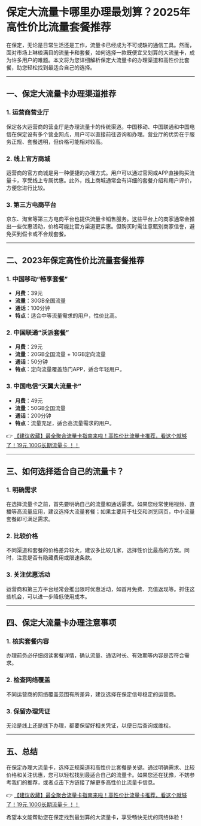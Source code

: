 # 保定大流量卡哪里办理最划算？2025年高性价比流量套餐推荐

在保定，无论是日常生活还是工作，流量卡已经成为不可或缺的通信工具。然而，面对市场上琳琅满目的流量卡和套餐，如何选择一款既便宜又划算的大流量卡，成为许多用户的难题。本文将为您详细解析保定大流量卡的办理渠道和高性价比套餐，助您轻松找到最适合自己的选择。

---

## 一、保定大流量卡办理渠道推荐

### 1. 运营商营业厅
保定各大运营商的营业厅是办理流量卡的传统渠道。中国移动、中国联通和中国电信在保定设有多个营业网点，用户可以直接前往咨询和办理。营业厅的优势在于服务正规、套餐透明，但价格可能相对较高。

### 2. 线上官方商城
运营商的官方商城是另一种便捷的办理方式。用户可以通过官网或APP直接购买流量卡，享受线上专属优惠。此外，线上商城通常会有详细的套餐介绍和用户评价，方便您进行比较。

### 3. 第三方电商平台
京东、淘宝等第三方电商平台也提供流量卡销售服务。这些平台上的商家通常会推出一些优惠活动，价格可能比官方渠道更实惠。但购买时需注意甄别商家信誉，避免买到假卡或不合规套餐。

---

## 二、2023年保定高性价比流量套餐推荐

### 1. 中国移动“畅享套餐”
- **月费**：39元
- **流量**：30GB全国流量
- **通话**：100分钟
- **特点**：适合中等流量需求的用户，性价比高。

### 2. 中国联通“沃派套餐”
- **月费**：29元
- **流量**：20GB全国流量 + 10GB定向流量
- **通话**：50分钟
- **特点**：定向流量覆盖热门APP，适合年轻用户。

### 3. 中国电信“天翼大流量卡”
- **月费**：49元
- **流量**：50GB全国流量
- **通话**：200分钟
- **特点**：流量充足，适合高流量需求的用户。

👉 [【建议收藏】最全聚合流量卡指南来啦！高性价比流量卡推荐，看这个就够了！19元 100G长期流量卡 ！！](https://bit.ly/Liuliangka)

---

## 三、如何选择适合自己的流量卡？

### 1. 明确需求
在选择流量卡之前，首先要明确自己的流量和通话需求。如果您经常使用视频、直播等高流量应用，建议选择大流量套餐；如果主要用于社交和浏览网页，中小流量套餐即可满足需求。

### 2. 比较价格
不同渠道和套餐的价格差异较大，建议多比较几家，选择性价比最高的方案。同时，注意是否有隐藏费用或限速条款。

### 3. 关注优惠活动
运营商和第三方平台经常会推出限时优惠活动，如首月免费、充值返现等。抓住这些机会，可以进一步降低使用成本。

---

## 四、保定大流量卡办理注意事项

### 1. 核实套餐内容
办理前务必仔细阅读套餐详情，确认流量、通话时长、有效期等内容是否符合需求。

### 2. 检查网络覆盖
不同运营商的网络覆盖范围有所差异，建议选择在保定信号稳定的运营商。

### 3. 保留办理凭证
无论是线上还是线下办理，都要保留好相关凭证，以便日后查询或维权。

---

## 五、总结

在保定办理大流量卡，选择正规渠道和高性价比套餐是关键。通过明确需求、比较价格和关注优惠，您可以轻松找到最适合自己的流量卡。如果您还在犹豫，不妨参考我们的推荐，或者点击下方链接了解更多高性价比流量卡信息。

👉 [【建议收藏】最全聚合流量卡指南来啦！高性价比流量卡推荐，看这个就够了！19元 100G长期流量卡 ！！](https://bit.ly/Liuliangka)

希望本文能帮助您在保定找到最划算的大流量卡，享受畅快无忧的网络体验！